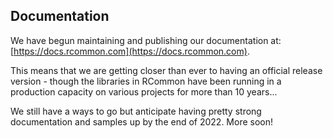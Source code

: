 ## Documentation

We have begun maintaining and publishing our documentation at: [https://docs.rcommon.com](https://docs.rcommon.com). 

This means that we are getting closer than ever to having an official release version - though the libraries in RCommon have been running in a production capacity on various projects for more than 10 years...

We still have a ways to go but anticipate having pretty strong documentation and samples up by the end of 2022. More soon!
